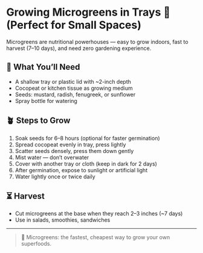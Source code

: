 # Growing Microgreens in Trays 🌱 (Perfect for Small Spaces)

Microgreens are nutritional powerhouses — easy to grow indoors, fast to harvest (7–10 days), and need zero gardening experience.

## 🧰 What You’ll Need
- A shallow tray or plastic lid with ~2-inch depth
- Cocopeat or kitchen tissue as growing medium
- Seeds: mustard, radish, fenugreek, or sunflower
- Spray bottle for watering

## 🪴 Steps to Grow
1. Soak seeds for 6–8 hours (optional for faster germination)
2. Spread cocopeat evenly in tray, press lightly
3. Scatter seeds densely, press them down gently
4. Mist water — don’t overwater
5. Cover with another tray or cloth (keep in dark for 2 days)
6. After germination, expose to sunlight or artificial light
7. Water lightly once or twice daily

## ⏳ Harvest
- Cut microgreens at the base when they reach 2–3 inches (~7 days)
- Use in salads, smoothies, sandwiches

---

> 🌿 Microgreens: the fastest, cheapest way to grow your own superfoods.
